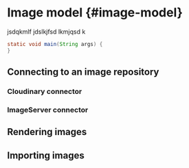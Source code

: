 # Image model {#image-model}

jsdqkmlf jdslkjfsd lkmjqsd k

```java
static void main(String args) {
}
```

## Connecting to an image repository

### Cloudinary connector

### ImageServer connector

## Rendering images

## Importing images



